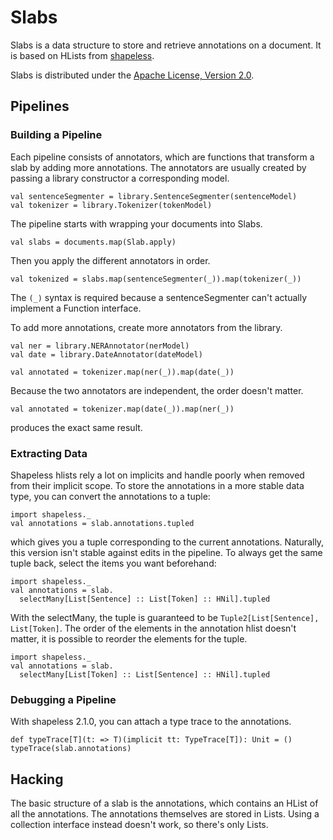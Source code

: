 # Slabs

Slabs is a data structure to store and retrieve annotations on a
document. It is based on HLists from
[shapeless](https://github.com/milessabin/shapeless).

Slabs is distributed under the [Apache License, Version 2.0](http://www.apache.org/licenses/LICENSE-2.0.html).

## Pipelines

### Building a Pipeline

Each pipeline consists of annotators, which are functions that
transform a slab by adding more annotations. The annotators are
usually created by passing a library constructor a corresponding
model.

    val sentenceSegmenter = library.SentenceSegmenter(sentenceModel)
    val tokenizer = library.Tokenizer(tokenModel)

The pipeline starts with wrapping your documents into Slabs.

    val slabs = documents.map(Slab.apply)

Then you apply the different annotators in order.

    val tokenized = slabs.map(sentenceSegmenter(_)).map(tokenizer(_))

The `(_)` syntax is required because a sentenceSegmenter can't
actually implement a Function interface.

To add more annotations, create more annotators from the library.

    val ner = library.NERAnnotator(nerModel)
    val date = library.DateAnnotator(dateModel)

    val annotated = tokenizer.map(ner(_)).map(date(_))

Because the two annotators are independent, the order doesn't matter.

    val annotated = tokenizer.map(date(_)).map(ner(_))

produces the exact same result.

### Extracting Data

Shapeless hlists rely a lot on implicits and handle poorly when
removed from their implicit scope. To store the annotations in a more
stable data type, you can convert the annotations to a tuple:

    import shapeless._
    val annotations = slab.annotations.tupled

which gives you a tuple corresponding to the current annotations.
Naturally, this version isn't stable against edits in the pipeline. To
always get the same tuple back, select the items you want beforehand:

    import shapeless._
    val annotations = slab.
      selectMany[List[Sentence] :: List[Token] :: HNil].tupled

With the selectMany, the tuple is guaranteed to be
`Tuple2[List[Sentence], List[Token]`. The order of the elements in the
annotation hlist doesn't matter, it is possible to reorder the
elements for the tuple.

    import shapeless._
    val annotations = slab.
      selectMany[List[Token] :: List[Sentence] :: HNil].tupled


### Debugging a Pipeline

With shapeless 2.1.0, you can attach a type trace to the annotations.

    def typeTrace[T](t: => T)(implicit tt: TypeTrace[T]): Unit = ()
    typeTrace(slab.annotations)

## Hacking

The basic structure of a slab is the annotations, which contains an
HList of all the annotations. The annotations themselves are stored in
Lists. Using a collection interface instead doesn't work, so there's
only Lists.
